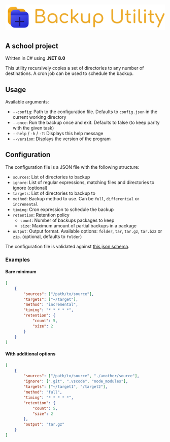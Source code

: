 # ![Backup Utility](assets/full.svg)

## A school project

Written in C# using **.NET 8.0**

This utility recursively copies a set of directories to any number of destinations.
A cron job can be used to schedule the backup.

## Usage

Available arguments:

-   `--config`: Path to the configuration file. Defaults to `config.json` in the current working directory
-   `--once`: Run the backup once and exit. Defaults to false (to keep parity with the given task)
-   `--help` / `-h` / `-?`: Displays this help message
-   `--version`: Displays the version of the program

## Configuration

The configuration file is a JSON file with the following structure:

-   `sources`: List of directories to backup
-   `ignore`: List of regular expressions, matching files and directories to ignore (optional)
-   `targets`: List of directories to backup to
-   `method`: Backup method to use. Can be `full`, `differential` or `incremental`
-   `timing`: Cron expression to schedule the backup
-   `retention`: Retention policy
    -   `count`: Number of backups packages to keep
    -   `size`: Maximum amount of partial backups in a package
-   `output`: Output format. Available options: `folder`, `tar`, `tar.gz`, `tar.bz2` or `zip`. (optional, defaults to `folder`)

The configuration file is validated against [this json schema](/src/schemas/config.json).

### Examples

#### Bare minimum

```json
[
    {
        "sources": ["/path/to/source"],
        "targets": ["~/target"],
        "method": "incremental",
        "timing": "* * * * *",
        "retention": {
            "count": 5,
            "size": 2
        }
    }
]
```

#### With additional options

```json
[
    {
        "sources": ["/path/to/source", "./another/source"],
        "ignore": [".git", ".vscode", "node_modules"],
        "targets": ["~/target1", "/target2"],
        "method": "full",
        "timing": "* * * * *",
        "retention": {
            "count": 5,
            "size": 2
        },
        "output": "tar.gz"
    }
]
```
